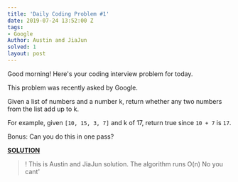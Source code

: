 ```yaml
---
title: 'Daily Coding Problem #1'
date: 2019-07-24 13:52:00 Z
tags:
- Google
Author: Austin and JiaJun
solved: 1
layout: post
---
```


Good morning! Here's your coding interview problem for today.

This problem was recently asked by Google.

Given a list of numbers and a number k, return whether any two numbers from the list add up to k.

For example, given `[10, 15, 3, 7]` and k of 17, return true since `10 + 7` is `17`.

Bonus: Can you do this in one pass?

**<u>SOLUTION</u>**


>!  This is Austin and JiaJun solution. The algorithm runs O(n)
> No you cant'
